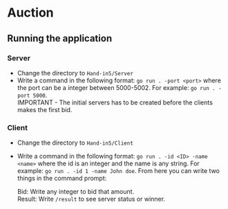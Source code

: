 # Auction
## Running the application
### Server
- Change the directory to `Hand-in5/Server`
- Write a command in the following format: `go run . -port <port>` where the port can be a integer between 5000-5002.
  For example: `go run . -port 5000`. <br>
IMPORTANT - The initial servers has to be created before the clients makes the first bid.

### Client
- Change the directory to `Hand-in5/Client`
- Write a command in the following format: `go run . -id <ID> -name <name>` where the id is an integer and the name is any string.
  For example: `go run . -id 1 -name John doe`.
  From here you can write two things in the command prompt:

  Bid:      Write any integer to bid that amount. <br>
  Result:   Write `/result` to see server status or winner.